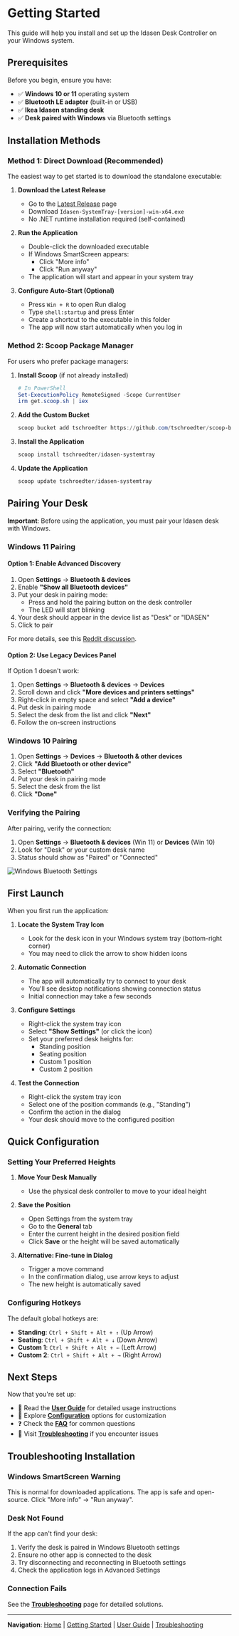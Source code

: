 # Getting Started

This guide will help you install and set up the Idasen Desk Controller on your Windows system.

## Prerequisites

Before you begin, ensure you have:

- ✅ **Windows 10 or 11** operating system
- ✅ **Bluetooth LE adapter** (built-in or USB)
- ✅ **Ikea Idasen standing desk**
- ✅ **Desk paired with Windows** via Bluetooth settings

## Installation Methods

### Method 1: Direct Download (Recommended)

The easiest way to get started is to download the standalone executable:

1. **Download the Latest Release**
   - Go to the [Latest Release](https://github.com/tschroedter/idasen-desk/releases/latest) page
   - Download `Idasen-SystemTray-[version]-win-x64.exe`
   - No .NET runtime installation required (self-contained)

2. **Run the Application**
   - Double-click the downloaded executable
   - If Windows SmartScreen appears:
     - Click "More info"
     - Click "Run anyway"
   - The application will start and appear in your system tray

3. **Configure Auto-Start (Optional)**
   - Press `Win + R` to open Run dialog
   - Type `shell:startup` and press Enter
   - Create a shortcut to the executable in this folder
   - The app will now start automatically when you log in

### Method 2: Scoop Package Manager

For users who prefer package managers:

1. **Install Scoop** (if not already installed)
   ```powershell
   # In PowerShell
   Set-ExecutionPolicy RemoteSigned -Scope CurrentUser
   irm get.scoop.sh | iex
   ```

2. **Add the Custom Bucket**
   ```powershell
   scoop bucket add tschroedter https://github.com/tschroedter/scoop-bucket
   ```

3. **Install the Application**
   ```powershell
   scoop install tschroedter/idasen-systemtray
   ```

4. **Update the Application**
   ```powershell
   scoop update tschroedter/idasen-systemtray
   ```

## Pairing Your Desk

**Important**: Before using the application, you must pair your Idasen desk with Windows.

### Windows 11 Pairing

#### Option 1: Enable Advanced Discovery

1. Open **Settings** → **Bluetooth & devices**
2. Enable **"Show all Bluetooth devices"**
3. Put your desk in pairing mode:
   - Press and hold the pairing button on the desk controller
   - The LED will start blinking
4. Your desk should appear in the device list as "Desk" or "IDASEN"
5. Click to pair

For more details, see this [Reddit discussion](https://www.reddit.com/r/cricut/comments/14h9sz8/windows_11_bluetooth_issues_fixed).

#### Option 2: Use Legacy Devices Panel

If Option 1 doesn't work:

1. Open **Settings** → **Bluetooth & devices** → **Devices**
2. Scroll down and click **"More devices and printers settings"**
3. Right-click in empty space and select **"Add a device"**
4. Put desk in pairing mode
5. Select the desk from the list and click **"Next"**
6. Follow the on-screen instructions

### Windows 10 Pairing

1. Open **Settings** → **Devices** → **Bluetooth & other devices**
2. Click **"Add Bluetooth or other device"**
3. Select **"Bluetooth"**
4. Put your desk in pairing mode
5. Select the desk from the list
6. Click **"Done"**

### Verifying the Pairing

After pairing, verify the connection:

1. Open **Settings** → **Bluetooth & devices** (Win 11) or **Devices** (Win 10)
2. Look for "Desk" or your custom desk name
3. Status should show as "Paired" or "Connected"

![Windows Bluetooth Settings](https://github.com/tschroedter/idasen-desk/blob/main/docs/images/Windows%2010%20Bluetooth%20Settings.png)

## First Launch

When you first run the application:

1. **Locate the System Tray Icon**
   - Look for the desk icon in your Windows system tray (bottom-right corner)
   - You may need to click the arrow to show hidden icons

2. **Automatic Connection**
   - The app will automatically try to connect to your desk
   - You'll see desktop notifications showing connection status
   - Initial connection may take a few seconds

3. **Configure Settings**
   - Right-click the system tray icon
   - Select **"Show Settings"** (or click the icon)
   - Set your preferred desk heights for:
     - Standing position
     - Seating position
     - Custom 1 position
     - Custom 2 position

4. **Test the Connection**
   - Right-click the system tray icon
   - Select one of the position commands (e.g., "Standing")
   - Confirm the action in the dialog
   - Your desk should move to the configured position

## Quick Configuration

### Setting Your Preferred Heights

1. **Move Your Desk Manually**
   - Use the physical desk controller to move to your ideal height
   
2. **Save the Position**
   - Open Settings from the system tray
   - Go to the **General** tab
   - Enter the current height in the desired position field
   - Click **Save** or the height will be saved automatically

3. **Alternative: Fine-tune in Dialog**
   - Trigger a move command
   - In the confirmation dialog, use arrow keys to adjust
   - The new height is automatically saved

### Configuring Hotkeys

The default global hotkeys are:
- **Standing**: `Ctrl + Shift + Alt + ↑` (Up Arrow)
- **Seating**: `Ctrl + Shift + Alt + ↓` (Down Arrow)
- **Custom 1**: `Ctrl + Shift + Alt + ←` (Left Arrow)
- **Custom 2**: `Ctrl + Shift + Alt + →` (Right Arrow)

## Next Steps

Now that you're set up:

- 📖 Read the **[User Guide](User-Guide)** for detailed usage instructions
- 🎨 Explore **[Configuration](Configuration)** options for customization
- ❓ Check the **[FAQ](FAQ)** for common questions
- 🔧 Visit **[Troubleshooting](Troubleshooting)** if you encounter issues

## Troubleshooting Installation

### Windows SmartScreen Warning

This is normal for downloaded applications. The app is safe and open-source. Click "More info" → "Run anyway".

### Desk Not Found

If the app can't find your desk:
1. Verify the desk is paired in Windows Bluetooth settings
2. Ensure no other app is connected to the desk
3. Try disconnecting and reconnecting in Bluetooth settings
4. Check the application logs in Advanced Settings

### Connection Fails

See the **[Troubleshooting](Troubleshooting)** page for detailed solutions.

---

**Navigation**: [Home](Home) | [Getting Started](Getting-Started) | [User Guide](User-Guide) | [Troubleshooting](Troubleshooting)
